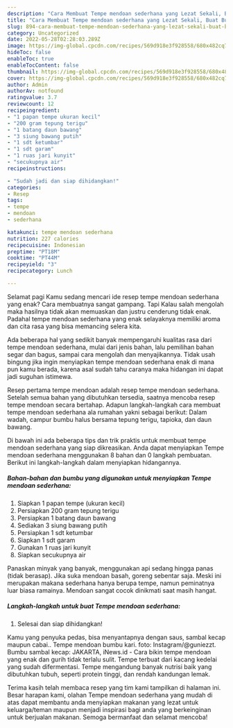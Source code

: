 ```yaml
---
description: "Cara Membuat Tempe mendoan sederhana yang Lezat Sekali, Buat Buka Puasa Menggugah Selera"
title: "Cara Membuat Tempe mendoan sederhana yang Lezat Sekali, Buat Buka Puasa Menggugah Selera"
slug: 894-cara-membuat-tempe-mendoan-sederhana-yang-lezat-sekali-buat-buka-puasa-menggugah-selera
category: Uncategorized
date: 2022-05-28T02:28:03.289Z
image: https://img-global.cpcdn.com/recipes/569d918e3f928558/680x482cq70/tempe-mendoan-sederhana-foto-resep-utama.jpg
hideToc: false
enableToc: true
enableTocContent: false
thumbnail: https://img-global.cpcdn.com/recipes/569d918e3f928558/680x482cq70/tempe-mendoan-sederhana-foto-resep-utama.jpg
cover: https://img-global.cpcdn.com/recipes/569d918e3f928558/680x482cq70/tempe-mendoan-sederhana-foto-resep-utama.jpg
author: Admin
authorAv: notfound
ratingvalue: 3.7
reviewcount: 12
recipeingredient:
- "1 papan tempe ukuran kecil"
- "200 gram tepung terigu"
- "1 batang daun bawang"
- "3 siung bawang putih"
- "1 sdt ketumbar"
- "1 sdt garam"
- "1 ruas jari kunyit"
- "secukupnya air"
recipeinstructions:

- "Sudah jadi dan siap dihidangkan!"
categories:
- Resep
tags:
- tempe
- mendoan
- sederhana

katakunci: tempe mendoan sederhana 
nutrition: 227 calories
recipecuisine: Indonesian
preptime: "PT18M"
cooktime: "PT44M"
recipeyield: "3"
recipecategory: Lunch

---
```



Selamat pagi Kamu sedang mencari ide resep tempe mendoan sederhana yang enak? Cara membuatnya sangat gampang. Tapi Kalau salah mengolah maka hasilnya tidak akan memuaskan dan justru cenderung tidak enak. Padahal tempe mendoan sederhana yang enak selayaknya memiliki aroma dan cita rasa yang bisa memancing selera kita.


Ada beberapa hal yang sedikit banyak mempengaruhi kualitas rasa dari tempe mendoan sederhana, mulai dari jenis bahan, lalu pemilihan bahan segar dan bagus, sampai cara mengolah dan menyajikannya. Tidak usah bingung jika ingin menyiapkan tempe mendoan sederhana enak di mana pun kamu berada, karena asal sudah tahu caranya maka hidangan ini dapat jadi suguhan istimewa.

Resep pertama tempe mendoan adalah resep tempe mendoan sederhana. Setelah semua bahan yang dibutuhkan tersedia, saatnya mencoba resep tempe mendoan secara bertahap. Adapun langkah-langkah cara membuat tempe mendoan sederhana ala rumahan yakni sebagai berikut: Dalam wadah, campur bumbu halus bersama tepung terigu, tapioka, dan daun bawang.


Di bawah ini ada beberapa tips dan trik praktis untuk membuat tempe mendoan sederhana yang siap dikreasikan. Anda dapat menyiapkan Tempe mendoan sederhana menggunakan 8 bahan dan 0 langkah pembuatan. Berikut ini langkah-langkah dalam menyiapkan hidangannya.

<!--inarticleads1-->

##### Bahan-bahan dan bumbu yang digunakan untuk menyiapkan Tempe mendoan sederhana:

1. Siapkan 1 papan tempe (ukuran kecil)
1. Persiapkan 200 gram tepung terigu
1. Persiapkan 1 batang daun bawang
1. Sediakan 3 siung bawang putih
1. Persiapkan 1 sdt ketumbar
1. Siapkan 1 sdt garam
1. Gunakan 1 ruas jari kunyit
1. Siapkan secukupnya air


Panaskan minyak yang banyak, menggunakan api sedang hingga panas (tidak berasap). Jika suka mendoan basah, goreng sebentar saja. Meski ini merupakan makana sederhana hanya berupa tempe, namun peminatnya luar biasa ramainya. Mendoan sangat cocok dinikmati saat masih hangat. 

<!--inarticleads2-->

##### Langkah-langkah untuk buat Tempe mendoan sederhana:


1. Selesai dan siap dihidangkan!

Kamu yang penyuka pedas, bisa menyantapnya dengan saus, sambal kecap maupun cabai.. Tempe mendoan bumbu kari. foto: Instagram/@guniezzt. Bumbu sambal kecap: JAKARTA, iNews.id - Cara bikin tempe mendoan yang enak dan gurih tidak terlalu sulit. Tempe terbuat dari kacang kedelai yang sudah difermentasi. Tempe mengandung banyak nutrisi baik yang dibutuhkan tubuh, seperti protein tinggi, dan rendah kandungan lemak. 

Terima kasih telah membaca resep yang tim kami tampilkan di halaman ini. Besar harapan kami, olahan Tempe mendoan sederhana yang mudah di atas dapat membantu anda menyiapkan makanan yang lezat untuk keluarga/teman maupun menjadi inspirasi bagi anda yang berkeinginan untuk berjualan makanan. Semoga bermanfaat dan selamat mencoba!
